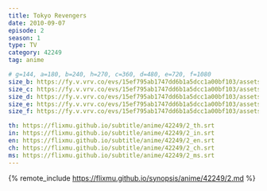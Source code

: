 ```yaml
---
title: Tokyo Revengers
date: 2010-09-07
episode: 2
season: 1
type: TV
category: 42249
tag: anime

# g=144, a=180, b=240, h=270, c=360, d=480, e=720, f=1080
size_b: https://fy.v.vrv.co/evs/15ef795ab1747dd6b1a5dcc1a00bf103/assets/8782c9101402679b2544e2d51547458c_4028165.mp4
size_c: https://fy.v.vrv.co/evs/15ef795ab1747dd6b1a5dcc1a00bf103/assets/8782c9101402679b2544e2d51547458c_4028164.mp4
size_d: https://fy.v.vrv.co/evs/15ef795ab1747dd6b1a5dcc1a00bf103/assets/8782c9101402679b2544e2d51547458c_4028166.mp4
size_e: https://fy.v.vrv.co/evs/15ef795ab1747dd6b1a5dcc1a00bf103/assets/8782c9101402679b2544e2d51547458c_4028167.mp4
size_f: https://fy.v.vrv.co/evs/15ef795ab1747dd6b1a5dcc1a00bf103/assets/8782c9101402679b2544e2d51547458c_4028168.mp4

th: https://flixmu.github.io/subtitle/anime/42249/2_th.srt
in: https://flixmu.github.io/subtitle/anime/42249/2_in.srt
en: https://flixmu.github.io/subtitle/anime/42249/2_en.srt
ch: https://flixmu.github.io/subtitle/anime/42249/2_ch.srt
ms: https://flixmu.github.io/subtitle/anime/42249/2_ms.srt
---
```

{% remote_include https://flixmu.github.io/synopsis/anime/42249/2.md %}
